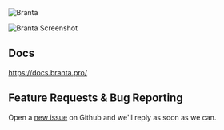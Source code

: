 <picture>
  <source media="(prefers-color-scheme: dark)" srcset="Branta/Assets/goldwhitecropped.png">
  <source media="(prefers-color-scheme: light)" srcset="Branta/Assets/goldblackcropped.jpg">
  <img alt="Branta" src="Branta/Assets/goldblackcropped.jpg">
</picture>

![Branta Screenshot](https://github.com/BrantaOps/branta-windows/assets/110685100/b2548673-3f08-46c5-8f10-428e0394e16f)


## Docs
https://docs.branta.pro/

## Feature Requests & Bug Reporting

Open a [new issue](https://github.com/BrantaOps/branta-windows/issues/new) on Github and we'll reply as soon as we can.
